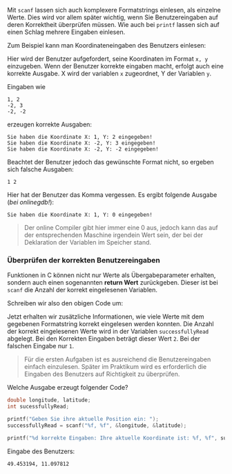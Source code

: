 Mit `scanf` lassen sich auch komplexere Formatstrings einlesen, als einzelne Werte. Dies wird vor allem später wichtig, wenn Sie Benutzereingaben auf deren Korrektheit überprüfen müssen. Wie auch bei `printf` lassen sich auf einen Schlag mehrere Eingaben einlesen.

Zum Beispiel kann man Koordinateneingaben des Benutzers einlesen:

<script src="//onlinegdb.com/embed/js/r1M-WT1O8?theme=dark"></script>

Hier wird der Benutzer aufgefordert, seine Koordinaten im Format `x, y` einzugeben. Wenn der Benutzer korrekte eingaben macht, erfolgt auch eine korrekte Ausgabe. X wird der variablen `x` zugeordnet, Y der Variablen `y`.

Eingaben wie

```shell
1, 2
-2, 3
-2, -2
```

erzeugen korrekte Ausgaben:

```shell
Sie haben die Koordinate X: 1, Y: 2 eingegeben!
Sie haben die Koordinate X: -2, Y: 3 eingegeben!
Sie haben die Koordinate X: -2, Y: -2 eingegeben!
```

Beachtet der Benutzer jedoch das gewünschte Format nicht, so ergeben sich falsche Ausgaben:

```shell
1 2
```

Hier hat der Benutzer das Komma vergessen. Es ergibt folgende Ausgabe (*bei onlinegdb!*):

```shell
Sie haben die Koordinate X: 1, Y: 0 eingegeben!
```

> Der online Compiler gibt hier immer eine 0 aus, jedoch kann das auf der entsprechenden Maschine irgendein Wert sein, der bei der Deklaration der Variablen im Speicher stand.

### Überprüfen der korrekten Benutzereingaben

Funktionen in C können nicht nur Werte als Übergabeparameter erhalten, sondern auch einen sogenannten **return Wert** zurückgeben. Dieser ist bei `scanf` die Anzahl der korrekt eingelesenen Variablen.

Schreiben wir also den obigen Code um:

<script src="//onlinegdb.com/embed/js/HkNnX6kO8?theme=light"></script>

Jetzt erhalten wir zusätzliche Informationen, wie viele Werte mit dem gegebenen Formatstring korrekt eingelesen werden konnten. Die Anzahl der korrekt eingelesenen Werte wird in der Variablen `successfullyRead` abgelegt. Bei den Korrekten Eingaben beträgt dieser Wert `2`. Bei der falschen Eingabe nur `1`.

> Für die ersten Aufgaben ist es ausreichend die Benutzereingaben einfach einzulesen. Später im Praktikum wird es erforderlich die Eingaben des Benutzers auf Richtigkeit zu überprüfen.

Welche Ausgabe erzeugt folgender Code?

```c
double longitude, latitude;
int sucessfullyRead;

printf("Geben Sie ihre aktuelle Position ein: ");
successfullyRead = scanf("%f, %f", &longitude, &latitude);

printf("%d korrekte Eingaben: Ihre aktuelle Koordinate ist: %f, %f", successfullyRead, latitude, longitude);
```

Eingabe des Benutzers:

```shell
49.453194, 11.097812
```